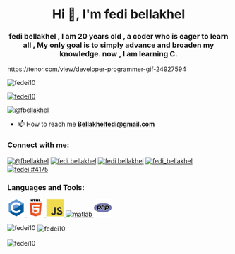 <h1 align="center">Hi 👋, I'm fedi bellakhel</h1>
<h3 align="center">fedi bellakhel , I am 20 years old , a coder who is eager to learn all , My only goal is to simply advance and broaden my knowledge. now , I am learning C.</h3>
https://tenor.com/view/developer-programmer-gif-24927594


<p align="left"> <img src="https://komarev.com/ghpvc/?username=fedei10&label=Profile%20views&color=0e75b6&style=flat" alt="fedei10" /> </p>

<p align="left"> <a href="https://github.com/ryo-ma/github-profile-trophy"><img src="https://github-profile-trophy.vercel.app/?username=fedei10" alt="fedei10" /></a> </p>

<p align="left"> <a href="https://twitter.com/@fbellakhel" target="blank"><img src="https://img.shields.io/twitter/follow/@fbellakhel?logo=twitter&style=for-the-badge" alt="@fbellakhel" /></a> </p>

- 📫 How to reach me **Bellakhelfedi@gmail.com**

<h3 align="left">Connect with me:</h3>
<p align="left">
<a href="https://twitter.com/@fbellakhel" target="blank"><img align="center" src="https://raw.githubusercontent.com/rahuldkjain/github-profile-readme-generator/master/src/images/icons/Social/twitter.svg" alt="@fbellakhel" height="30" width="40" /></a>
<a href="https://linkedin.com/in/fedi bellakhel" target="blank"><img align="center" src="https://raw.githubusercontent.com/rahuldkjain/github-profile-readme-generator/master/src/images/icons/Social/linked-in-alt.svg" alt="fedi bellakhel" height="30" width="40" /></a>
<a href="https://fb.com/fedi bellakhel" target="blank"><img align="center" src="https://raw.githubusercontent.com/rahuldkjain/github-profile-readme-generator/master/src/images/icons/Social/facebook.svg" alt="fedi bellakhel" height="30" width="40" /></a>
<a href="https://instagram.com/fedi_bellakhel" target="blank"><img align="center" src="https://raw.githubusercontent.com/rahuldkjain/github-profile-readme-generator/master/src/images/icons/Social/instagram.svg" alt="fedi_bellakhel" height="30" width="40" /></a>
<a href="https://discord.gg/fedei #4175" target="blank"><img align="center" src="https://raw.githubusercontent.com/rahuldkjain/github-profile-readme-generator/master/src/images/icons/Social/discord.svg" alt="fedei #4175" height="30" width="40" /></a>
</p>

<h3 align="left">Languages and Tools:</h3>
<p align="left"> <a href="https://www.cprogramming.com/" target="_blank" rel="noreferrer"> <img src="https://raw.githubusercontent.com/devicons/devicon/master/icons/c/c-original.svg" alt="c" width="40" height="40"/> </a> <a href="https://www.w3.org/html/" target="_blank" rel="noreferrer"> <img src="https://raw.githubusercontent.com/devicons/devicon/master/icons/html5/html5-original-wordmark.svg" alt="html5" width="40" height="40"/> </a> <a href="https://developer.mozilla.org/en-US/docs/Web/JavaScript" target="_blank" rel="noreferrer"> <img src="https://raw.githubusercontent.com/devicons/devicon/master/icons/javascript/javascript-original.svg" alt="javascript" width="40" height="40"/> </a> <a href="https://www.mathworks.com/" target="_blank" rel="noreferrer"> <img src="https://upload.wikimedia.org/wikipedia/commons/2/21/Matlab_Logo.png" alt="matlab" width="40" height="40"/> </a> <a href="https://www.php.net" target="_blank" rel="noreferrer"> <img src="https://raw.githubusercontent.com/devicons/devicon/master/icons/php/php-original.svg" alt="php" width="40" height="40"/> </a> </p>

<p><img align="left" src="https://github-readme-stats.vercel.app/api/top-langs?username=fedei10&show_icons=true&locale=en&layout=compact" alt="fedei10" /></p>

<p>&nbsp;<img align="center" src="https://github-readme-stats.vercel.app/api?username=fedei10&show_icons=true&locale=en" alt="fedei10" /></p>

<p><img align="center" src="https://github-readme-streak-stats.herokuapp.com/?user=fedei10&" alt="fedei10" /></p>

